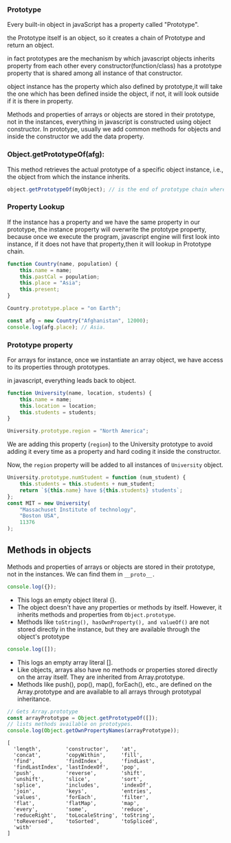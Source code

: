 ### Prototype

Every built-in object in javaScript has a property called "Prototype".

the Prototype itself is an object, so it creates a chain of Prototype and return an object.

in fact prototypes are the mechanism by which javascript objects inherits property from each other
every constructor(function/class) has a prototype property that is shared among all instance of that constructor.

object instance has the property which also defined by prototype,it will take the one which has been defined inside the object, if not, it will look outside if it is there in property.

Methods and properties of arrays or objects are stored in their prototype, not in the instances, everything in javascript is constructed using object constructor.
In prototype, usually we add common methods for objects and inside the constructor we add the data property.

### Object.getPrototypeOf(afg):

This method retrieves the actual prototype of a specific object instance, i.e., the object from which the instance inherits.

```js
object.getPrototypeOf(myObject); // is the end of prototype chain where there is no method and the value is null.
```

### Property Lookup

If the instance has a property and we have the same property in our prototype, the instance property will overwrite the prototype property, because once we execute the program, javascript engine will first look into instance, if it does not have that property,then it will lookup in Prototype chain.

```js
function Country(name, population) {
	this.name = name;
	this.pastCal = population;
	this.place = "Asia";
	this.present;
}

Country.prototype.place = "on Earth";

const afg = new Country("Afghanistan", 12000);
console.log(afg.place); // Asia.
```

### Prototype property

For arrays for instance, once we instantiate an array object, we have access to its properties through prototypes.

in javascript, everything leads back to object.

```js
function University(name, location, students) {
	this.name = name;
	this.location = location;
	this.students = students;
}
```

<!-- Add the prototype -->

```js
University.prototype.region = "North America";
```

We are adding this property (`region`) to the University prototype to avoid adding it every time as a property and hard coding it inside the constructor.

Now, the `region` property will be added to all instances of `University` object.

```js
University.prototype.numStudent = function (num_student) {
	this.students = this.students + num_student;
	return `${this.name} have ${this.students} students`;
};
const MIT = new University(
	"Massachuset Institute of technology",
	"Boston USA",
	11376
);
```

## Methods in objects

Methods and properties of arrays or objects are stored in their prototype, not in the instances.
We can find them in `__proto__.`

```js
console.log({});
```

- This logs an empty object literal {}.
- The object doesn't have any properties or methods by itself. However, it inherits methods and properties from `Object.prototype`.
- Methods like `toString(), hasOwnProperty(), and valueOf()` are not stored directly in the instance, but they are available through the object's prototype

```js
console.log([]);
```

- This logs an empty array literal [].
- Like objects, arrays also have no methods or properties stored directly on the array itself. They are inherited from Array.prototype.
- Methods like push(), pop(), map(), forEach(), etc., are defined on the Array.prototype and are available to all arrays through prototypal inheritance.

```js
// Gets Array.prototype
const arrayPrototype = Object.getPrototypeOf([]);
// lists methods available on prototypes.
console.log(Object.getOwnPropertyNames(arrayPrototype));
```

<!-- Output -->

```list
[
  'length',        'constructor',    'at',
  'concat',        'copyWithin',     'fill',
  'find',          'findIndex',      'findLast',
  'findLastIndex', 'lastIndexOf',    'pop',
  'push',          'reverse',        'shift',
  'unshift',       'slice',          'sort',
  'splice',        'includes',       'indexOf',
  'join',          'keys',           'entries',
  'values',        'forEach',        'filter',
  'flat',          'flatMap',        'map',
  'every',         'some',           'reduce',
  'reduceRight',   'toLocaleString', 'toString',
  'toReversed',    'toSorted',       'toSpliced',
  'with'
]
```
